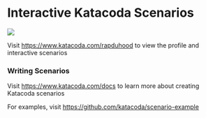 # Interactive Katacoda Scenarios

[![](http://shields.katacoda.com/katacoda/rapduhood/count.svg)](https://www.katacoda.com/rapduhood "Get your profile on Katacoda.com")

Visit https://www.katacoda.com/rapduhood to view the profile and interactive scenarios

### Writing Scenarios
Visit https://www.katacoda.com/docs to learn more about creating Katacoda scenarios

For examples, visit https://github.com/katacoda/scenario-example
